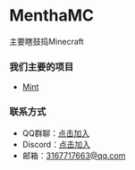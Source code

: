 # MenthaMC
主要瞎鼓捣Minecraft

### 我们主要的项目
 - [Mint](https://www.github.com/MenthaMC/Mint)

### 联系方式
 - QQ群聊：[点击加入](https://qm.qq.com/q/RKzZJH4JKW)
 - Discord：[点击加入](https://discord.gg/G2RyFbWD)
 - 邮箱：[3167717663@qq.com](mailto:3167717663@qq.com)
